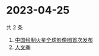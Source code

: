 # 2023-04-25

共 2 条

<!-- BEGIN -->
<!-- 最后更新时间 Tue Apr 25 2023 01:10:42 GMT+0800 (China Standard Time) -->

1. [中国绘制火星全球影像图首次发布](https://www.zhihu.com/search?q=中国绘制火星全球影像图首次发布)
1. [人文季](https://www.zhihu.com/search?q=人文季)

<!-- END -->
